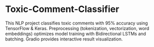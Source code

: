 # Toxic-Comment-Classifier
This NLP project classifies toxic comments with 95% accuracy using TensorFlow &amp; Keras. Preprocessing (tokenization, vectorization, word embeddings) optimizes model training with Bidirectional LSTMs and batching. Gradio provides interactive result visualization.
